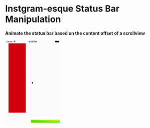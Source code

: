 # Instgram-esque Status Bar Manipulation


**Animate the status bar based on the content offset of a scrollview**



![image](screen.gif)
